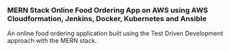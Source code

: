 ### MERN Stack  Online Food Ordering App on AWS using AWS Cloudformation, Jenkins, Docker, Kubernetes and Ansible

An online food ordering application built using the Test Driven Development approach with the MERN stack.
